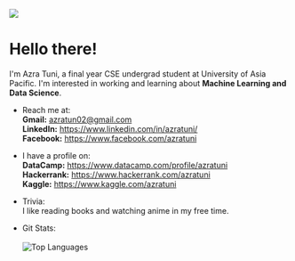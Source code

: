 ![](https://komarev.com/ghpvc/?username=azratuni)

<h1>Hello there!</h1>
I'm Azra Tuni, a final year CSE undergrad student at University of Asia Pacific. I'm interested in working and learning about <b>Machine Learning and Data Science</b>.

- Reach me at: 
<br><b>Gmail:</b> azratun02@gmail.com<br>
<b>LinkedIn:</b> https://www.linkedin.com/in/azratuni/<br>
<b>Facebook:</b> https://www.facebook.com/azratuni<br>

- I have a profile on: 
<br><b>DataCamp:</b> https://www.datacamp.com/profile/azratuni<br>
<b>Hackerrank:</b> https://www.hackerrank.com/azratuni<br>
<b>Kaggle:</b> https://www.kaggle.com/azratuni<br>

- Trivia: 
<br>I like reading books and watching anime in my free time. 

- Git Stats:
<br><br>![Top Languages](https://github-readme-stats.vercel.app/api/top-langs/?username=azratuni&layout=compact)
